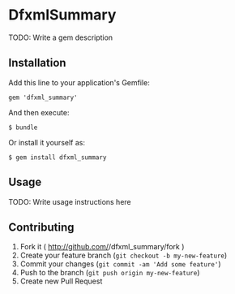 # DfxmlSummary

TODO: Write a gem description

## Installation

Add this line to your application's Gemfile:

    gem 'dfxml_summary'

And then execute:

    $ bundle

Or install it yourself as:

    $ gem install dfxml_summary

## Usage

TODO: Write usage instructions here

## Contributing

1. Fork it ( http://github.com/<my-github-username>/dfxml_summary/fork )
2. Create your feature branch (`git checkout -b my-new-feature`)
3. Commit your changes (`git commit -am 'Add some feature'`)
4. Push to the branch (`git push origin my-new-feature`)
5. Create new Pull Request
